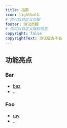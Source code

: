 ```yaml
---
title: 指南
icon: lightbulb
# 你可以自定义页脚
footer: 测试页脚
# 你可以自定义版权信息
copyright: false
copyrightText: 测试版去不去
---
```


## 功能亮点

### Bar

- [baz](bar/baz.md)
- ...

### Foo

- [ray](foo/ray.md)
- ...
